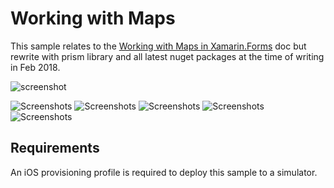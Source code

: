 Working with Maps
==============

This sample relates to the [Working with Maps in Xamarin.Forms](http://developer.xamarin.com/guides/cross-platform/xamarin-forms/working-with/maps) doc but rewrite with prism library and all latest nuget packages at the time of writing in Feb 2018. 

![screenshot](https://raw.githubusercontent.com/xamarin/xamarin-forms-samples/master/WorkingWithMaps/Screenshots/maps-zoom-sml.png "Map zoom")

![Screenshots](Art/MapPage.png)
![Screenshots](Art/PinPage.png)
![Screenshots](Art/GeocoderPage.png)
![Screenshots](Art/MapAppPage.png)
![Screenshots](Art/CustomMapPage.png)

Requirements 
------------
An iOS provisioning profile is required to deploy this sample to a simulator.


